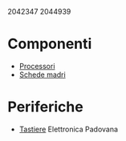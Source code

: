 2042347
2044939

# Componenti
- [Processori](componenti/processori.md)
- [Schede madri](componenti/schede_madri.md)
# Periferiche
- [Tastiere](periferiche/tastiere.md)
Elettronica Padovana
